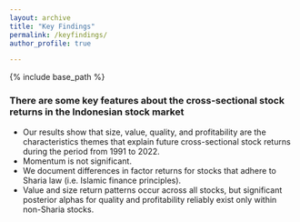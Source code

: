 ```yaml
---
layout: archive
title: "Key Findings"
permalink: /keyfindings/
author_profile: true

---
```


{% include base_path %}
### There are some key features about the cross-sectional stock returns in the Indonesian stock market

- Our results show that size, value, quality, and profitability are the characteristics themes that explain future cross-sectional stock returns during the period from 1991 to 2022. 
- Momentum is not significant. 
- We document differences in factor returns for stocks that adhere to Sharia law (i.e. Islamic finance principles). 
- Value and size return patterns occur across all stocks, but significant posterior alphas for quality and profitability reliably exist only within non-Sharia stocks.
